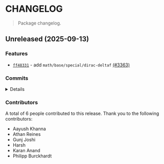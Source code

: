 # CHANGELOG

> Package changelog.

<section class="release" id="unreleased">

## Unreleased (2025-09-13)

<section class="features">

### Features

-   [`ff48331`](https://github.com/stdlib-js/stdlib/commit/ff483312f61426a3072a5c22a9bf0e8ef4950a42) - add `math/base/special/dirac-deltaf` [(#3363)](https://github.com/stdlib-js/stdlib/pull/3363)

</section>

<!-- /.features -->

<section class="commits">

### Commits

<details>

-   [`a495900`](https://github.com/stdlib-js/stdlib/commit/a495900053117b43f7f011627915a82d3aca520e) - **chore:** add structured package data for packages in `math/base/special` [(#8053)](https://github.com/stdlib-js/stdlib/pull/8053) _(by Gunj Joshi, Athan Reines)_
-   [`6f85067`](https://github.com/stdlib-js/stdlib/commit/6f8506775cdf2b3edf740216340ff7a0a82677dc) - **test:** fix malformed test descriptions from strictEqual migration _(by Philipp Burckhardt)_
-   [`fc438e0`](https://github.com/stdlib-js/stdlib/commit/fc438e0edbad0689d6923d6f3edb959b96597662) - **test:** use standardized assertion messages and fix lint errors _(by Philipp Burckhardt)_
-   [`65ddf8d`](https://github.com/stdlib-js/stdlib/commit/65ddf8d4d51ccfda52d1c5a06408e43fb386c27e) - **test:** use .strictEqual() instead of .equal() and fix lint errors _(by Philipp Burckhardt)_
-   [`24e19f9`](https://github.com/stdlib-js/stdlib/commit/24e19f9d7fd8a648489afe4ba29940a4bfbeab6f) - **chore:** minor clean-up _(by Philipp Burckhardt)_
-   [`630ddb7`](https://github.com/stdlib-js/stdlib/commit/630ddb777824b5f6e501fda6dadf4ce41dccb964) - **test:** replace equal with strictEqual _(by Karan Anand)_
-   [`a1e230f`](https://github.com/stdlib-js/stdlib/commit/a1e230f29297caa89880e9c194c615a0400fb7bc) - **chore:** clean up cppcheck-suppress comments _(by Karan Anand)_
-   [`b6667b9`](https://github.com/stdlib-js/stdlib/commit/b6667b9be170d2a64db2d075cec22539b0125187) - **chore:** replace manual `for` loop in examples [(#6350)](https://github.com/stdlib-js/stdlib/pull/6350) _(by Harsh)_
-   [`73a211c`](https://github.com/stdlib-js/stdlib/commit/73a211cc0b17b6ba6d96ff5c4ac06f7889307d7a) - **docs:** update function description and cleanup for `math/base/special/dirac-deltaf` [(#4778)](https://github.com/stdlib-js/stdlib/pull/4778) _(by Aayush Khanna)_
-   [`ff48331`](https://github.com/stdlib-js/stdlib/commit/ff483312f61426a3072a5c22a9bf0e8ef4950a42) - **feat:** add `math/base/special/dirac-deltaf` [(#3363)](https://github.com/stdlib-js/stdlib/pull/3363) _(by Aayush Khanna, stdlib-bot)_

</details>

</section>

<!-- /.commits -->

<section class="contributors">

### Contributors

A total of 6 people contributed to this release. Thank you to the following contributors:

-   Aayush Khanna
-   Athan Reines
-   Gunj Joshi
-   Harsh
-   Karan Anand
-   Philipp Burckhardt

</section>

<!-- /.contributors -->

</section>

<!-- /.release -->

